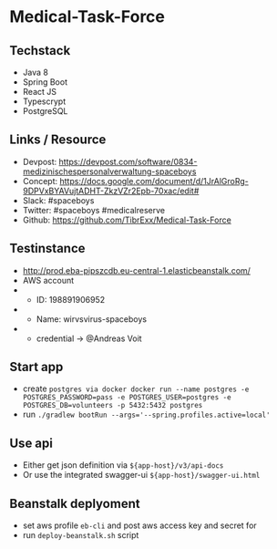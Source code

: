 # Medical-Task-Force

## Techstack
* Java 8
* Spring Boot
* React JS
* Typescrypt
* PostgreSQL

## Links / Resource
* Devpost: https://devpost.com/software/0834-medizinischespersonalverwaltung-spaceboys
* Concept: https://docs.google.com/document/d/1JrAlGroRg-9DPVxBYAVujtADHT-ZkzVZr2Epb-70xac/edit#
* Slack: #spaceboys
* Twitter: #spaceboys #medicalreserve
* Github: https://github.com/TibrExx/Medical-Task-Force

## Testinstance
* http://prod.eba-pipszcdb.eu-central-1.elasticbeanstalk.com/
* AWS account
* * ID: 198891906952
* * Name: wirvsvirus-spaceboys 
* * credential -> @Andreas Voit

## Start app
* create `postgres via docker docker run --name postgres -e POSTGRES_PASSWORD=pass -e POSTGRES_USER=postgres -e POSTGRES_DB=volunteers -p 5432:5432 postgres`
* run `./gradlew bootRun --args='--spring.profiles.active=local'`

## Use api
* Either get json definition via `${app-host}/v3/api-docs`
* Or use the integrated swagger-ui `${app-host}/swagger-ui.html` 

## Beanstalk deplyoment
* set aws profile `eb-cli` and post aws access key and secret for
* run `deploy-beanstalk.sh` script
